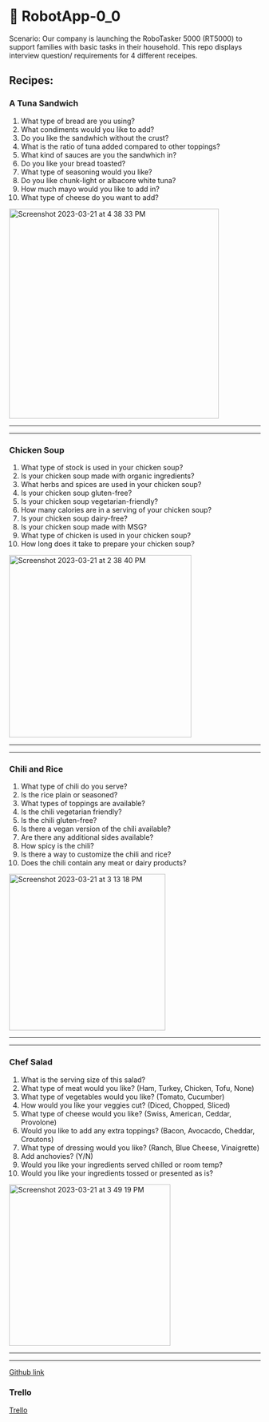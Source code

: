 # 🤖 RobotApp-0_0
Scenario: Our company is launching the RoboTasker 5000 (RT5000) to support families with basic tasks in their household. This repo displays interview question/ requirements for 4 different receipes.

## Recipes:


### A Tuna Sandwich
1. What type of bread are you using?
2. What condiments would you like to add?
3. Do you like the sandwhich without the crust?
4. What is the ratio of tuna added compared to other toppings?
5. What kind of sauces are you the sandwhich in?
6. Do you like your bread toasted?
7. What type of seasoning would you like?
8. Do you like chunk-light or albacore white tuna?
9. How much mayo would you like to add in?
10. What type of cheese do you want to add?

<img width="420" alt="Screenshot 2023-03-21 at 4 38 33 PM" src="https://user-images.githubusercontent.com/127264407/226765597-a0f6f592-e305-437d-85d1-19b7138d7e58.png">

----
----

### Chicken Soup
1. What type of stock is used in your chicken soup?
2. Is your chicken soup made with organic ingredients?
3. What herbs and spices are used in your chicken soup?
4. Is your chicken soup gluten-free?
5. Is your chicken soup vegetarian-friendly?
6. How many calories are in a serving of your chicken soup?
7. Is your chicken soup dairy-free?
8. Is your chicken soup made with MSG?
9. What type of chicken is used in your chicken soup?
10. How long does it take to prepare your chicken soup?

<img width="365" alt="Screenshot 2023-03-21 at 2 38 40 PM" src="https://user-images.githubusercontent.com/127264407/226762053-0bb82528-8e2a-4d6f-b73c-44e8213e3422.png">

---
---

### Chili and Rice
1. What type of chili do you serve?
2. Is the rice plain or seasoned?
3. What types of toppings are available?
4. Is the chili vegetarian friendly?
5. Is the chili gluten-free?
6. Is there a vegan version of the chili available?
7. Are there any additional sides available?
8. How spicy is the chili?
9. Is there a way to customize the chili and rice?
10. Does the chili contain any meat or dairy products?

<img width="313" alt="Screenshot 2023-03-21 at 3 13 18 PM" src="https://user-images.githubusercontent.com/127264407/226760886-af47a3a1-a825-475a-b8b3-7f5bac822b62.png">

---
---

### Chef Salad
1. What is the serving size of this salad?
2. What type of meat would you like? (Ham, Turkey, Chicken, Tofu, None)
3. What type of vegetables would you like? (Tomato, Cucumber)
4. How would you like your veggies cut? (Diced, Chopped, Sliced)
5. What type of cheese would you like? (Swiss, American, Ceddar, Provolone) 
6. Would you like to add any extra toppings? (Bacon, Avocacdo, Cheddar, Croutons)
7. What type of dressing would you like? (Ranch, Blue Cheese, Vinaigrette)
8. Add anchovies? (Y/N)
9. Would you like your ingredients served chilled or room temp?
10. Would you like your ingredients tossed or presented as is?

<img width="323" alt="Screenshot 2023-03-21 at 3 49 19 PM" src="https://user-images.githubusercontent.com/127264407/226760186-e5cbf899-baf3-4dbd-b5fc-ea575bb2a604.png">


---
---

[Github link](https://github.com/ebelbell/RobotApp-0_0)

### Trello
[Trello]([https://www.example.com](https://trello.com/b/Vjm4yWnK/user-stories))
